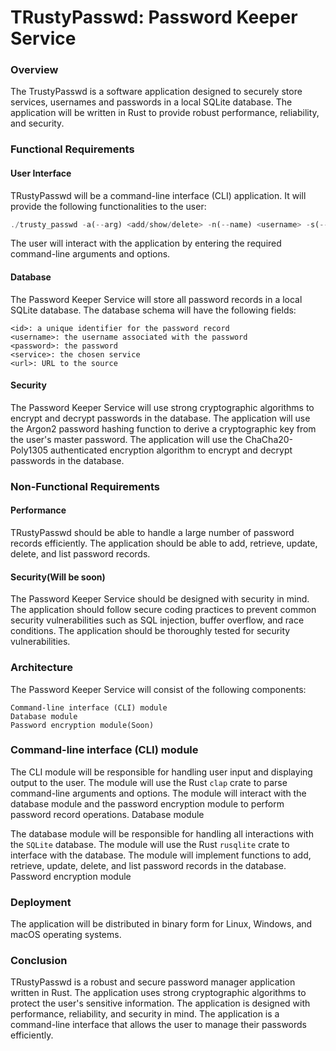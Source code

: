 # TRustyPasswd: Password Keeper Service

### Overview

The TrustyPasswd is a software application designed to securely store services, usernames and passwords in a local SQLite database. The application will be written in Rust to provide robust performance, reliability, and security.

### Functional Requirements
#### User Interface

TRustyPasswd will be a command-line interface (CLI) application. It will provide the following functionalities to the user:

```rust
./trusty_passwd -a(--arg) <add/show/delete> -n(--name) <username> -s(--service) <service> <password> <url>

```


The user will interact with the application by entering the required command-line arguments and options.

#### Database

The Password Keeper Service will store all password records in a local SQLite database. The database schema will have the following fields:

    <id>: a unique identifier for the password record
    <username>: the username associated with the password
    <password>: the password
    <service>: the chosen service
    <url>: URL to the source

#### Security

The Password Keeper Service will use strong cryptographic algorithms to encrypt and decrypt passwords in the database. The application will use the Argon2 password hashing function to derive a cryptographic key from the user's master password. The application will use the ChaCha20-Poly1305 authenticated encryption algorithm to encrypt and decrypt passwords in the database.
### Non-Functional Requirements
#### Performance

TRustyPasswd should be able to handle a large number of password records efficiently. The application should be able to add, retrieve, update, delete, and list password records.
#### Security(Will be soon)

The Password Keeper Service should be designed with security in mind. The application should follow secure coding practices to prevent common security vulnerabilities such as SQL injection, buffer overflow, and race conditions. The application should be thoroughly tested for security vulnerabilities.
### Architecture

The Password Keeper Service will consist of the following components:

    Command-line interface (CLI) module
    Database module
    Password encryption module(Soon)

### Command-line interface (CLI) module

The CLI module will be responsible for handling user input and displaying output to the user. The module will use the Rust `clap` crate to parse command-line arguments and options. The module will interact with the database module and the password encryption module to perform password record operations.
Database module

The database module will be responsible for handling all interactions with the `SQLite` database. The module will use the Rust `rusqlite` crate to interface with the database. The module will implement functions to add, retrieve, update, delete, and list password records in the database.
Password encryption module

### Deployment

The application will be distributed in binary form for Linux, Windows, and macOS operating systems.
### Conclusion

TRustyPasswd is a robust and secure password manager application written in Rust. The application uses strong cryptographic algorithms to protect the user's sensitive information. The application is designed with performance, reliability, and security in mind. The application is a command-line interface that allows the user to manage their passwords efficiently.
